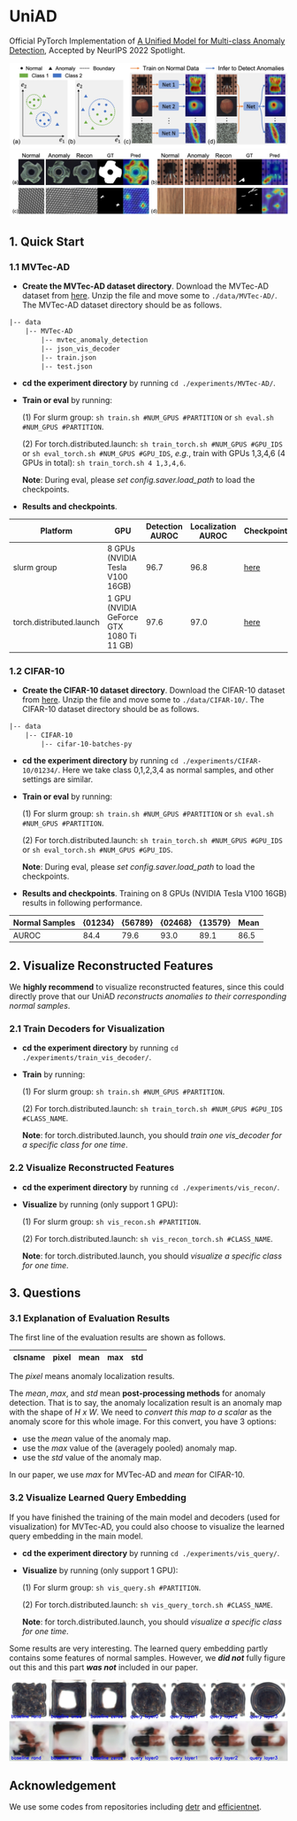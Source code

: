 # UniAD
Official PyTorch Implementation of [A Unified Model for Multi-class Anomaly Detection](https://arxiv.org/abs/2206.03687), Accepted by NeurIPS 2022 Spotlight.

![Image text](docs/setting.jpg)
![Image text](docs/res_mvtec.jpg)

## 1. Quick Start

### 1.1 MVTec-AD

- **Create the MVTec-AD dataset directory**. Download the MVTec-AD dataset from [here](https://www.mvtec.com/company/research/datasets/mvtec-ad). Unzip the file and move some to `./data/MVTec-AD/`. The MVTec-AD dataset directory should be as follows. 

```
|-- data
    |-- MVTec-AD
        |-- mvtec_anomaly_detection
        |-- json_vis_decoder
        |-- train.json
        |-- test.json
```

- **cd the experiment directory** by running `cd ./experiments/MVTec-AD/`. 

- **Train or eval** by running: 

    (1) For slurm group:  `sh train.sh #NUM_GPUS #PARTITION` or `sh eval.sh #NUM_GPUS #PARTITION`.

    (2) For torch.distributed.launch:  `sh train_torch.sh #NUM_GPUS #GPU_IDS` or `sh eval_torch.sh #NUM_GPUS #GPU_IDS`, *e.g.*, train with GPUs 1,3,4,6 (4 GPUs in total): `sh train_torch.sh 4 1,3,4,6`.

    **Note**: During eval, please *set config.saver.load_path* to load the checkpoints. 

- **Results and checkpoints**. 

| Platform | GPU | Detection AUROC | Localization AUROC | Checkpoints | Note |
| ------ | ------ | ------ | ------ | ------ | ------ | 
| slurm group | 8 GPUs (NVIDIA Tesla V100 16GB)|  96.7 | 96.8 | [here](https://drive.google.com/file/d/1q03ysv_5VJATlDN-A-c9zvcTuyEeaQHG/view?usp=sharing) | ***A unified model for all categories*** |
| torch.distributed.launch | 1 GPU (NVIDIA GeForce GTX 1080 Ti 11 GB)|  97.6 | 97.0 | [here](https://drive.google.com/file/d/1v282ZlibC-b0H9sjLUlOSCFNzEv-TIuh/view?usp=sharing) | ***A unified model for all categories*** |


### 1.2 CIFAR-10

- **Create the CIFAR-10 dataset directory**. Download the CIFAR-10 dataset from [here](http://www.cs.toronto.edu/~kriz/cifar.html). Unzip the file and move some to `./data/CIFAR-10/`. The CIFAR-10 dataset directory should be as follows. 

```
|-- data
    |-- CIFAR-10
        |-- cifar-10-batches-py
```

- **cd the experiment directory** by running `cd ./experiments/CIFAR-10/01234/`. Here we take class 0,1,2,3,4 as normal samples, and other settings are similar.

- **Train or eval** by running: 

    (1) For slurm group:  `sh train.sh #NUM_GPUS #PARTITION` or `sh eval.sh #NUM_GPUS #PARTITION`.

    (2) For torch.distributed.launch:  `sh train_torch.sh #NUM_GPUS #GPU_IDS` or `sh eval_torch.sh #NUM_GPUS #GPU_IDS`.

    **Note**: During eval, please *set config.saver.load_path* to load the checkpoints. 

- **Results and checkpoints**. Training on 8 GPUs (NVIDIA Tesla V100 16GB) results in following performance.

| Normal Samples | {01234} | {56789} | {02468} | {13579} | Mean |
| ------ | ------ | ------ | ------ | ------ | ------ |
| AUROC | 84.4 | 79.6 | 93.0 | 89.1 | 86.5 |


## 2. Visualize Reconstructed Features

We **highly recommend** to visualize reconstructed features, since this could directly prove that our UniAD *reconstructs anomalies to their corresponding normal samples*. 

### 2.1 Train Decoders for Visualization

- **cd the experiment directory** by running `cd ./experiments/train_vis_decoder/`. 

- **Train** by running: 

    (1) For slurm group:  `sh train.sh #NUM_GPUS #PARTITION`.

    (2) For torch.distributed.launch: `sh train_torch.sh #NUM_GPUS #GPU_IDS #CLASS_NAME`.

    **Note**: for torch.distributed.launch, you should *train one vis_decoder for a specific class for one time*. 

### 2.2 Visualize Reconstructed Features

- **cd the experiment directory** by running `cd ./experiments/vis_recon/`. 

- **Visualize** by running (only support 1 GPU): 

    (1) For slurm group:  `sh vis_recon.sh #PARTITION`.

    (2) For torch.distributed.launch:  `sh vis_recon_torch.sh #CLASS_NAME`.

    **Note**: for torch.distributed.launch, you should *visualize a specific class for one time*. 

## 3. Questions

### 3.1 Explanation of Evaluation Results

The first line of the evaluation results are shown as follows. 

|  clsname   |   pixel  |   mean   |   max    |   std    |
|:----------:|:--------:|:--------:|:--------:|:--------:|

The *pixel* means anomaly localization results. 

The *mean*, *max*, and *std* mean **post-processing methods** for anomaly detection. That is to say, the anomaly localization result is an anomaly map with the shape of *H x W*. We need to *convert this map to a scalar* as the anomaly score for this whole image. For this convert, you have 3 options: 

- use the *mean* value of the anomaly map.
- use the *max* value of the (averagely pooled) anomaly map.
- use the *std* value of the anomaly map.

In our paper, we use *max* for MVTec-AD and *mean* for CIFAR-10. 

### 3.2 Visualize Learned Query Embedding

If you have finished the training of the main model and decoders (used for visualization) for MVTec-AD, you could also choose to visualize the learned query embedding in the main model. 

- **cd the experiment directory** by running `cd ./experiments/vis_query/`. 

- **Visualize** by running (only support 1 GPU): 

    (1) For slurm group:  `sh vis_query.sh #PARTITION`.

    (2) For torch.distributed.launch:  `sh vis_query_torch.sh #CLASS_NAME`.

    **Note**: for torch.distributed.launch, you should *visualize a specific class for one time*. 

Some results are very interesting. The learned query embedding partly contains some features of normal samples. However, we ***did not*** fully figure out this and this part ***was not*** included in our paper. 

![Image text](docs/query_bottle.jpg)
![Image text](docs/query_capsule.jpg)

## Acknowledgement

We use some codes from repositories including [detr](https://github.com/facebookresearch/detr) and [efficientnet](https://github.com/lukemelas/EfficientNet-PyTorch). 
